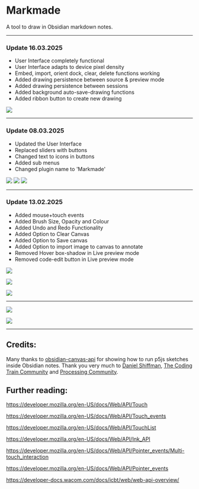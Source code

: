 # Markmade

A tool to draw in Obsidian markdown notes.

---
### Update 16.03.2025

- User Interface completely functional
- User Interface adapts to device pixel density
- Embed, import, orient dock, clear, delete functions working
- Added drawing persistence between source & preview mode
- Added drawing persistence between sessions
- Added background auto-save-drawing functions
- Added ribbon button to create new drawing

![](Screenshot_2025-03-16_195134.png)

---
### Update 08.03.2025

- Updated the User Interface
- Replaced sliders with buttons
- Changed text to icons in buttons
- Added sub menus
- Changed plugin name to 'Markmade'

![](Screenshot_2025-03-08_120221.png)
![](Screenshot_2025-03-09_122913.png)
![](Screenshot_2025-03-09_122925.png)

---
### Update 13.02.2025

- Added mouse+touch events
- Added Brush Size, Opacity and Colour
- Added Undo and Redo Functionality
- Added Option to Clear Canvas
- Added Option to Save canvas
- Added Option to import image to canvas to annotate
- Removed Hover box-shadow in Live preview mode
- Removed code-edit button in Live preview mode

![](Screenshot_2025-02-13_132508.png)

![](Screenshot_2025-02-13_134334.png)

![](Screenshot_2025-02-13_142303.png)


---

![](SketchPen_Test.gif)

![](Screenshot.png)

---

## Credits:

Many thanks to [obsidian-canvas-api](https://github.com/capogreco/obsidian-canvas-api) for showing how to run p5js sketches inside Obsidian notes.
Thank you very much to [Daniel Shiffman](https://github.com/shiffman), [The Coding Train Community](https://thecodingtrain.com/) and [Processing Community](https://processing.org/).

## Further reading:

https://developer.mozilla.org/en-US/docs/Web/API/Touch

https://developer.mozilla.org/en-US/docs/Web/API/Touch_events

https://developer.mozilla.org/en-US/docs/Web/API/TouchList

https://developer.mozilla.org/en-US/docs/Web/API/Ink_API

https://developer.mozilla.org/en-US/docs/Web/API/Pointer_events/Multi-touch_interaction

https://developer.mozilla.org/en-US/docs/Web/API/Pointer_events

https://developer-docs.wacom.com/docs/icbt/web/web-api-overview/













